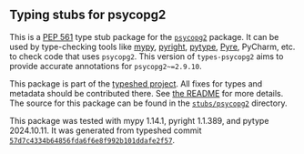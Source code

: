 ## Typing stubs for psycopg2

This is a [PEP 561](https://peps.python.org/pep-0561/)
type stub package for the [`psycopg2`](https://github.com/psycopg/psycopg2) package.
It can be used by type-checking tools like
[mypy](https://github.com/python/mypy/),
[pyright](https://github.com/microsoft/pyright),
[pytype](https://github.com/google/pytype/),
[Pyre](https://pyre-check.org/),
PyCharm, etc. to check code that uses `psycopg2`. This version of
`types-psycopg2` aims to provide accurate annotations for
`psycopg2~=2.9.10`.

This package is part of the [typeshed project](https://github.com/python/typeshed).
All fixes for types and metadata should be contributed there.
See [the README](https://github.com/python/typeshed/blob/main/README.md)
for more details. The source for this package can be found in the
[`stubs/psycopg2`](https://github.com/python/typeshed/tree/main/stubs/psycopg2)
directory.

This package was tested with
mypy 1.14.1,
pyright 1.1.389,
and pytype 2024.10.11.
It was generated from typeshed commit
[`57d7c4334b64856fda6f6e8f992b101ddafe2f57`](https://github.com/python/typeshed/commit/57d7c4334b64856fda6f6e8f992b101ddafe2f57).